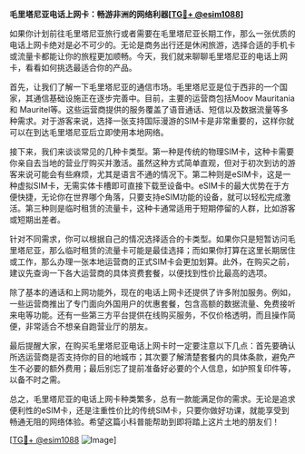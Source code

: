 **毛里塔尼亚电话上网卡：畅游非洲的网络利器[[TG💪+ @esim1088](https://t.me/s/esim1088)]**

如果你计划前往毛里塔尼亚旅行或者需要在毛里塔尼亚长期工作，那么一张优质的电话上网卡绝对是必不可少的。无论是商务出行还是休闲旅游，选择合适的手机卡或流量卡都能让你的旅程更加顺畅。今天，我们就来聊聊毛里塔尼亚的电话上网卡，看看如何挑选最适合你的产品。

首先，让我们了解一下毛里塔尼亚的通信市场。毛里塔尼亚是位于西非的一个国家，其通信基础设施正在逐步完善中。目前，主要的运营商包括Moov Mauritania和 Mauritel等。这些运营商提供的服务覆盖了语音通话、短信以及数据流量等多种需求。对于游客来说，选择一张支持国际漫游的SIM卡是非常重要的，这样你就可以在到达毛里塔尼亚后立即使用本地网络。

接下来，我们来谈谈常见的几种卡类型。第一种是传统的物理SIM卡，这种卡需要你亲自去当地的营业厅购买并激活。虽然这种方式简单直观，但对于初次到访的游客来说可能会有些麻烦，尤其是语言不通的情况下。第二种则是eSIM卡，这是一种虚拟SIM卡，无需实体卡槽即可直接下载至设备中。eSIM卡的最大优势在于方便快捷，无论你在世界哪个角落，只要支持eSIM功能的设备，就可以轻松完成激活。第三种则是临时租赁的流量卡，这种卡通常适用于短期停留的人群，比如游客或短期出差者。

针对不同需求，你可以根据自己的情况选择适合的卡类型。如果你只是短暂访问毛里塔尼亚，那么临时租赁的流量卡可能是最佳选择；而如果你打算在这里长期居住或工作，那么办理一张本地运营商的正式SIM卡会更加划算。此外，在购买之前，建议先查询一下各大运营商的具体资费套餐，以便找到性价比最高的选项。

除了基本的通话和上网功能外，现在的电话上网卡还提供了许多附加服务。例如，一些运营商推出了专门面向外国用户的优惠套餐，包含高额的数据流量、免费接听来电等功能。还有一些第三方平台提供在线购买服务，不仅价格透明，而且操作简便，非常适合不想亲自跑营业厅的朋友。

最后提醒大家，在购买毛里塔尼亚电话上网卡时一定要注意以下几点：首先要确认所选运营商是否支持你的目的地城市；其次要了解清楚套餐内的具体条款，避免产生不必要的额外费用；最后别忘了提前准备好必要的个人信息，如护照复印件等，以备不时之需。

总之，毛里塔尼亚的电话上网卡种类繁多，总有一款能满足你的需求。无论是追求便利性的eSIM卡，还是注重性价比的传统SIM卡，只要你做好功课，就能享受到畅通无阻的网络体验。希望这篇小科普能帮助到即将踏上这片土地的朋友们！

[[TG💪+ @esim1088](https://t.me/s/esim1088) ![Image](https://i.postimg.cc/4NQfJmqS/Snipaste-2025-05-13-00-14-12.png)]